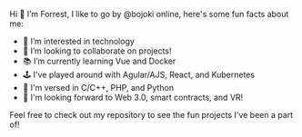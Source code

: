 Hi 👋 I’m Forrest, I like to go by @bojoki online, here's some fun facts about me:

- 👀 I’m interested in technology
- 💞️ I’m looking to collaborate on projects!
- 📚 I’m currently learning Vue and Docker
- 🕹️ I've played around with Agular/AJS, React, and Kubernetes
- 📜 I'm versed in C/C++, PHP, and Python
- 🥽 I'm looking forward to Web 3.0, smart contracts, and VR! 

Feel free to check out my repository to see the fun projects I've been a part of!
<!---
bojoki/bojoki is a ✨ special ✨ repository because its `README.md` (this file) appears on your GitHub profile.
You can click the Preview link to take a look at your changes.
--->
